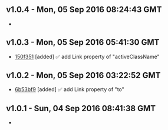 v1.0.4 - Mon, 05 Sep 2016 08:24:43 GMT
--------------------------------------

- 


v1.0.3 - Mon, 05 Sep 2016 05:41:30 GMT
--------------------------------------

- [150f351](../../commit/150f351) [added] ✅ add Link property of "activeClassName"


v1.0.2 - Mon, 05 Sep 2016 03:22:52 GMT
--------------------------------------

- [6b53bf9](../../commit/6b53bf9) [added] ✅ add Link property of "to"


v1.0.1 - Sun, 04 Sep 2016 08:41:38 GMT
--------------------------------------

- 